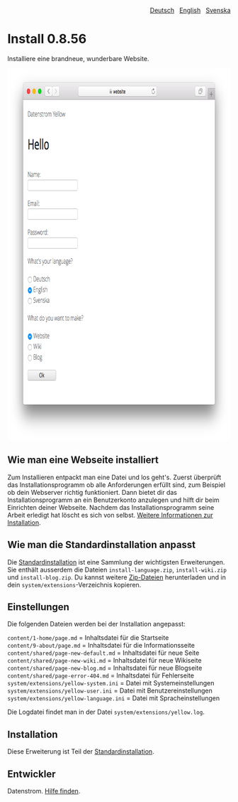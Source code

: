 <p align="right"><a href="README-de.md">Deutsch</a> &nbsp; <a href="README.md">English</a> &nbsp; <a href="README-sv.md">Svenska</a></p>

# Install 0.8.56

Installiere eine brandneue, wunderbare Website.

<p align="center"><img src="install-screenshot.png?raw=true" width="795" height="836" alt="Bildschirmfoto"></p>

## Wie man eine Webseite installiert

Zum Installieren entpackt man eine Datei und los geht's. Zuerst überprüft das Installationsprogramm ob alle Anforderungen erfüllt sind, zum Beispiel ob dein Webserver richtig funktioniert. Dann bietet dir das Installationsprogramm an ein Benutzerkonto anzulegen und hilft dir beim Einrichten deiner Webseite. Nachdem das Installationsprogramm seine Arbeit erledigt hat löscht es sich von selbst. [Weitere Informationen zur Installation](https://datenstrom.se/de/yellow/help/how-to-get-started).

## Wie man die Standardinstallation anpasst

Die [Standardinstallation](https://github.com/datenstrom/yellow) ist eine Sammlung der wichtigsten Erweiterungen. Sie enthält ausserdem die Dateien `install-language.zip`, `install-wiki.zip` und `install-blog.zip`. Du kannst weitere [Zip-Dateien](https://github.com/datenstrom/yellow-extensions/tree/master/zip) herunterladen und in dein `system/extensions`-Verzeichnis kopieren.

## Einstellungen

Die folgenden Dateien werden bei der Installation angepasst:

`content/1-home/page.md` = Inhaltsdatei für die Startseite  
`content/9-about/page.md` = Inhaltsdatei für die Informationsseite  
`content/shared/page-new-default.md` = Inhaltsdatei für neue Seite  
`content/shared/page-new-wiki.md` = Inhaltsdatei für neue Wikiseite  
`content/shared/page-new-blog.md` = Inhaltsdatei für neue Blogseite  
`content/shared/page-error-404.md` = Inhaltsdatei für Fehlerseite  
`system/extensions/yellow-system.ini` = Datei mit Systemeinstellungen  
`system/extensions/yellow-user.ini` = Datei mit Benutzereinstellungen  
`system/extensions/yellow-language.ini` = Datei mit Spracheinstellungen  

Die Logdatei findet man in der Datei `system/extensions/yellow.log`.

## Installation

Diese Erweiterung ist Teil der [Standardinstallation](https://github.com/datenstrom/yellow).

## Entwickler

Datenstrom. [Hilfe finden](https://datenstrom.se/de/yellow/help/).

